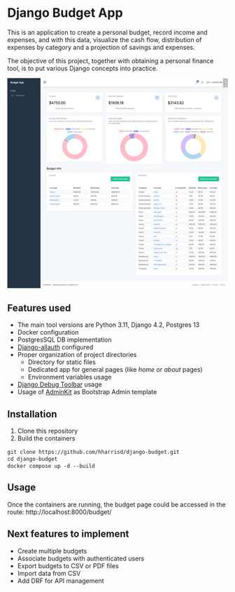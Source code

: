 # Django Budget App

This is an application to create a personal budget, record income and expenses, and with this data, visualize the cash
flow, distribution of expenses by category and a projection of savings and expenses.

The objective of this project, together with obtaining a personal finance tool, is to put various Django concepts into
practice.

![screenshot](screenshot.png)

## Features used

- The main tool versions are Python 3.11, Django 4.2, Postgres 13
- Docker configuration
- PostgresSQL DB implementation
- [Django-allauth](https://django-debug-toolbar.readthedocs.io/en/latest/) configured
- Proper organization of project directories
  - Directory for static files
  - Dedicated app for general pages (like _home_ or _about_ pages)
  - Environment variables usage
- [Django Debug Toolbar](https://django-debug-toolbar.readthedocs.io/en/latest/) usage
- Usage of [AdminKit](https://adminkit.io/#) as Bootstrap Admin template

## Installation
1. Clone this repository
2. Build the containers

```shell
git clone https://github.com/hharrisd/django-budget.git
cd django-budget
docker compose up -d --build
```

## Usage
Once the containers are running, the budget page could be accessed in the route: http://localhost:8000/budget/

## Next features to implement
* Create multiple budgets
* Associate budgets with authenticated users
* Export budgets to CSV or PDF files
* Import data from CSV
* Add DRF for API management